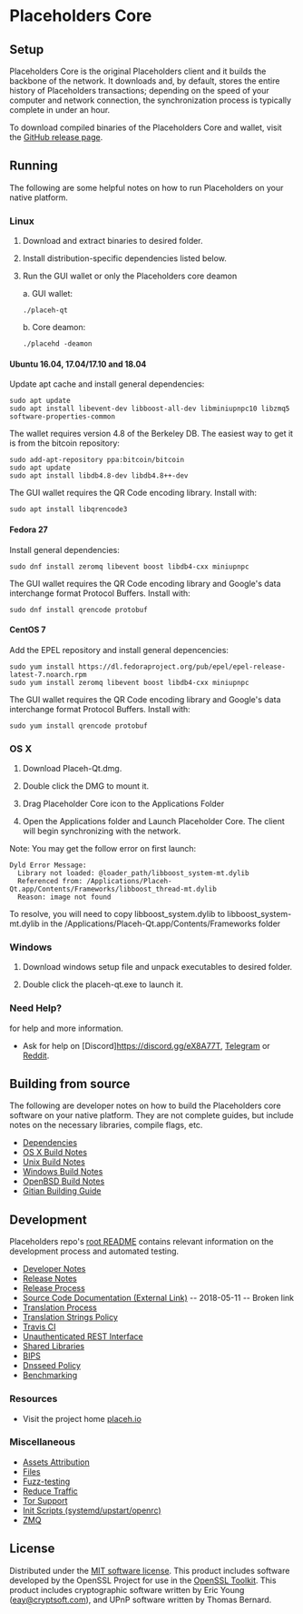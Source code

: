 Placeholders Core
==============

Setup
---------------------
Placeholders Core is the original Placeholders client and it builds the backbone of the network. It downloads and, by default, stores the entire history of Placeholders transactions; depending on the speed of your computer and network connection, the synchronization process is typically complete in under an hour.

To download compiled binaries of the Placeholders Core and wallet, visit the [GitHub release page](https://github.com/xagau/Placeholders-X16R/releases).

Running
---------------------
The following are some helpful notes on how to run Placeholders on your native platform.

### Linux

1) Download and extract binaries to desired folder.

2) Install distribution-specific dependencies listed below.

3) Run the GUI wallet or only the Placeholders core deamon

   a. GUI wallet:
   
   `./placeh-qt`

   b. Core deamon:
   
   `./placehd -deamon`

#### Ubuntu 16.04, 17.04/17.10 and 18.04

Update apt cache and install general dependencies:

```
sudo apt update
sudo apt install libevent-dev libboost-all-dev libminiupnpc10 libzmq5 software-properties-common
```

The wallet requires version 4.8 of the Berkeley DB. The easiest way to get it is from the bitcoin repository: 

```
sudo add-apt-repository ppa:bitcoin/bitcoin
sudo apt update
sudo apt install libdb4.8-dev libdb4.8++-dev
```

The GUI wallet requires the QR Code encoding library. Install with:

`sudo apt install libqrencode3`

#### Fedora 27

Install general dependencies:

`sudo dnf install zeromq libevent boost libdb4-cxx miniupnpc`

The GUI wallet requires the QR Code encoding library and Google's data interchange format Protocol Buffers. Install with:

`sudo dnf install qrencode protobuf`

#### CentOS 7

Add the EPEL repository and install general depencencies:

```
sudo yum install https://dl.fedoraproject.org/pub/epel/epel-release-latest-7.noarch.rpm
sudo yum install zeromq libevent boost libdb4-cxx miniupnpc
```

The GUI wallet requires the QR Code encoding library and Google's data interchange format Protocol Buffers. Install with:

`sudo yum install qrencode protobuf`

### OS X

1) Download Placeh-Qt.dmg.

2) Double click the DMG to mount it. 

3) Drag Placeholder Core icon to the Applications Folder

4) Open the Applications folder and Launch Placeholder Core. The client will begin synchronizing with the network.

Note: You may get the follow error on first launch:
```
Dyld Error Message:
  Library not loaded: @loader_path/libboost_system-mt.dylib
  Referenced from: /Applications/Placeh-Qt.app/Contents/Frameworks/libboost_thread-mt.dylib
  Reason: image not found
```
To resolve, you will need to copy libboost_system.dylib to libboost_system-mt.dylib in the /Applications/Placeh-Qt.app/Contents/Frameworks folder

### Windows

1) Download windows setup file and unpack executables to desired folder.

2) Double click the placeh-qt.exe to launch it.

### Need Help?

for help and more information.
- Ask for help on [Discord]https://discord.gg/eX8A77T, [Telegram](https://t.me/PlaceholdersDev) or [Reddit](https://www.reddit.com/r/Placeholders/).

Building from source
---------------------
The following are developer notes on how to build the Placeholders core software on your native platform. They are not complete guides, but include notes on the necessary libraries, compile flags, etc.

- [Dependencies](https://github.com/xagau/Placeholders-X16R/tree/master/doc/dependencies.md)
- [OS X Build Notes](https://github.com/xagau/Placeholders-X16R/tree/master/doc/build-osx.md)
- [Unix Build Notes](https://github.com/xagau/Placeholders-X16R/tree/master/doc/build-unix.md)
- [Windows Build Notes](https://github.com/xagau/Placeholders-X16R/tree/master/doc/build-windows.md)
- [OpenBSD Build Notes](https://github.com/xagau/Placeholders-X16R/tree/master/doc/build-openbsd.md)
- [Gitian Building Guide](https://github.com/xagau/Placeholders-X16R/tree/master/doc/gitian-building.md)

Development
---------------------
Placeholders repo's [root README](https://github.com/xagau/Placeholders-X16R/blob/master/README.md) contains relevant information on the development process and automated testing.

- [Developer Notes](https://github.com/xagau/Placeholders-X16R/blob/master/doc/developer-notes.md)
- [Release Notes](https://github.com/xagau/Placeholders-X16R/blob/master/doc/release-notes.md)
- [Release Process](https://github.com/xagau/Placeholders-X16R/blob/master/doc/release-process.md)
- [Source Code Documentation (External Link)](https://dev.visucore.com/placeh/doxygen/) -- 2018-05-11 -- Broken link
- [Translation Process](https://github.com/xagau/Placeholders-X16R/blob/master/doc/translation_process.md)
- [Translation Strings Policy](https://github.com/xagau/Placeholders-X16R/blob/master/doc/translation_strings_policy.md)
- [Travis CI](https://github.com/xagau/Placeholders-X16R/blob/master/doc/travis-ci.md)
- [Unauthenticated REST Interface](https://github.com/xagau/Placeholders-X16R/blob/master/doc/REST-interface.md)
- [Shared Libraries](https://github.com/xagau/Placeholders-X16R/blob/master/doc/shared-libraries.md)
- [BIPS](https://github.com/xagau/Placeholders-X16R/blob/master/doc/bips.md)
- [Dnsseed Policy](https://github.com/xagau/Placeholders-X16R/blob/master/doc/dnsseed-policy.md)
- [Benchmarking](https://github.com/xagau/Placeholders-X16R/blob/master/doc/benchmarking.md)

### Resources
- Visit the project home [placeh.io](https://placeh.io)

### Miscellaneous
- [Assets Attribution](https://github.com/xagau/Placeholders-X16R/blob/master/doc/assets-attribution.md)
- [Files](https://github.com/xagau/Placeholders-X16R/blob/master/doc/files.md)
- [Fuzz-testing](https://github.com/xagau/Placeholders-X16R/blob/master/doc/fuzzing.md)
- [Reduce Traffic](https://github.com/xagau/Placeholders-X16R/blob/master/doc/reduce-traffic.md)
- [Tor Support](https://github.com/xagau/Placeholders-X16R/blob/master/doc/tor.md)
- [Init Scripts (systemd/upstart/openrc)](https://github.com/xagau/Placeholders-X16R/blob/master/doc/init.md)
- [ZMQ](https://github.com/xagau/Placeholders-X16R/blob/master/doc/zmq.md)

License
---------------------
Distributed under the [MIT software license](https://github.com/PlacehProject/Placeholders/blob/master/COPYING).
This product includes software developed by the OpenSSL Project for use in the [OpenSSL Toolkit](https://www.openssl.org/). This product includes
cryptographic software written by Eric Young ([eay@cryptsoft.com](mailto:eay@cryptsoft.com)), and UPnP software written by Thomas Bernard.
